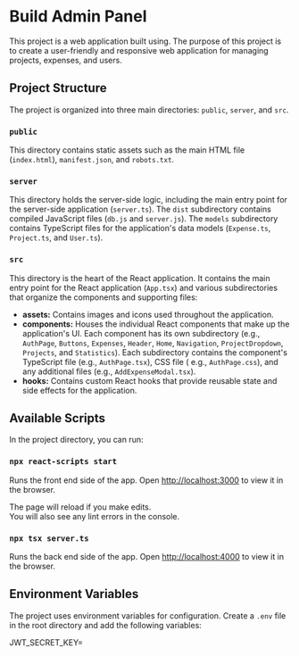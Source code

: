 # Build Admin Panel

This project is a web application built using. The purpose of this project is to create a user-friendly and responsive web
application for managing projects, expenses, and users.

## Project Structure

The project is organized into three main directories: `public`, `server`, and `src`.

### `public`

This directory contains static assets such as the main HTML file (`index.html`), `manifest.json`, and `robots.txt`.

### `server`

This directory holds the server-side logic, including the main entry point for the server-side application (`server.ts`).
The `dist` subdirectory contains compiled JavaScript files (`db.js` and `server.js`). The `models` subdirectory contains
TypeScript files for the application's data models (`Expense.ts`, `Project.ts`, and `User.ts`).

### `src`

This directory is the heart of the React application. It contains the main entry point for the React application (`App.tsx`)
and various subdirectories that organize the components and supporting files:

- **assets:** Contains images and icons used throughout the application.
- **components:** Houses the individual React components that make up the application's UI. Each component has its own
  subdirectory (e.g., `AuthPage`, `Buttons`, `Expenses`, `Header`, `Home`, `Navigation`, `ProjectDropdown`, `Projects`,
  and `Statistics`). Each subdirectory contains the component's TypeScript file (e.g., `AuthPage.tsx`), CSS file (
  e.g., `AuthPage.css`), and any additional files (e.g., `AddExpenseModal.tsx`).
- **hooks:** Contains custom React hooks that provide reusable state and side effects for the application.

## Available Scripts

In the project directory, you can run:

### `npx react-scripts start`

Runs the front end side of the app.
Open [http://localhost:3000](http://localhost:3000) to view it in the browser.

The page will reload if you make edits.\
You will also see any lint errors in the console.

### `npx tsx server.ts`

Runs the back end side of the app.
Open [http://localhost:4000](http://localhost:4000) to view it in the browser.

## Environment Variables

The project uses environment variables for configuration. Create a `.env` file in the root directory and add the following
variables:

JWT_SECRET_KEY=